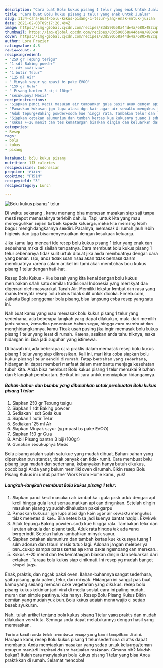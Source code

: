 ```yaml
---
description: "Cara buat Bolu kukus pisang 1 telur yang enak Untuk Jualan"
title: "Cara buat Bolu kukus pisang 1 telur yang enak Untuk Jualan"
slug: 1134-cara-buat-bolu-kukus-pisang-1-telur-yang-enak-untuk-jualan
date: 2021-02-03T09:17:20.494Z
image: https://img-global.cpcdn.com/recipes/83d590658a44de4a/680x482cq70/bolu-kukus-pisang-1-telur-foto-resep-utama.jpg
thumbnail: https://img-global.cpcdn.com/recipes/83d590658a44de4a/680x482cq70/bolu-kukus-pisang-1-telur-foto-resep-utama.jpg
cover: https://img-global.cpcdn.com/recipes/83d590658a44de4a/680x482cq70/bolu-kukus-pisang-1-telur-foto-resep-utama.jpg
author: Lora Frazier
ratingvalue: 4.8
reviewcount: 4
recipeingredient:
- "250 gr Tepung terigu"
- "1 sdt Baking powder"
- "1 sdt Soda kue"
- "1 butir Telur"
- "125 ml Air"
- " Minyak sayur yg mpasi bs pake EVOO"
- "150 gr Gula"
- " Pisang banten 3 biji 100gr"
- "secukupnya Mesis"
recipeinstructions:
- "Siapkan panci kecil masukan air tambahkan gula pasir aduk dengan api kecil hingga gula larut semua.matikan api dan dinginkan. Setelah dingin masukan pisang yg sudah dihaluskan pakai garpu"
- "Panaskan kukusan jgn lupa alasi dgn kain agar air sewaktu mengukus tidak menetes di kue.. Bila netes bisa jadi kuenya bantat haqiqi. Ekwkwk"
- "Aduk tepung+Baking powder+soda kue hingga rata. Tambakan telur dan larutan air gula dan pisang tadi.. Aduk rata hingga tak ada yang bergerindil. Setelah halus tambahkan minyak sayur."
- "Siapkan cetakan alumunium dan tambah kertas kue kukusnya tuang 1 sdm adonan dan taburi mesis tutup lagi. Adonan jangan meleber ya bun..cukup sampai batas kertas aja krna bakal ngembang dan merekah.."
- "Kukus +-20 menit dan tes kematangan biarkan dingin dan keluarkan dari cetakan.. Taraaa bolu kukus siap dinikmati. Ini resep yg mudah banget simpel juga.."
categories:
- Resep
tags:
- bolu
- kukus
- pisang

katakunci: bolu kukus pisang 
nutrition: 113 calories
recipecuisine: Indonesian
preptime: "PT31M"
cooktime: "PT51M"
recipeyield: "3"
recipecategory: Lunch

---
```



![Bolu kukus pisang 1 telur](https://img-global.cpcdn.com/recipes/83d590658a44de4a/680x482cq70/bolu-kukus-pisang-1-telur-foto-resep-utama.jpg)

Di waktu  sekarang , kamu memang bisa memesan masakan siap saji tanpa mesti repot memasaknya terlebih dahulu. Tapi, untuk kita yang mau menyuguhkan sajian terbaik kepada keluarga, maka kita memang lebih bagus menghidangkannya sendiri. Pasalnya, memasak di rumah jauh lebih higienis dan juga bisa menyesuaikan dengan kesukaan keluarga.

Jika kamu lagi mencari ide resep bolu kukus pisang 1 telur yang enak dan sederhana,maka di sinilah tempatnya. Cara membuat bolu kukus pisang 1 telur  sebenarnya tidak sulit untuk dibuat jika anda membuatnya dengan cara yang benar. Tapi, anda tidak usah risau akan tidak berhasil dalam membuatnya 
karena dalam artikel ini kami akan membahas bolu kukus pisang 1 telur dengan hati-hati.  

Resep Bolu Kukus - Kue basah yang kita kenal dengan bolu kukus merupakan salah satu cemilan tradisional Indonesia yang merakyat dan digemari oleh masyarakat Tanah Air. Memiliki tekstur lembut dan rasa yang manis ternyata resep bolu kukus tidak sulit untuk dicoba. Fimela.com, Jakarta Bagi penggemar bolu pisang, bisa langsung coba resep yang satu ini.

Nah buat kamu yang mau memasak bolu kukus pisang 1 telur yang sederhana, ada beberapa langkah yang dapat dilakukan, mulai dari memilih jenis bahan, kemudian penentuan bahan segar, hingga cara membuat dan menghidangkannya. kamu Tidak usah pusing jika ingin memasak bolu kukus pisang 1 telur yang lezat di rumah. Karena, asalkan anda  tahu triknya, maka hidangan ini bisa jadi suguhan yang istimewa.

Di bawah ini, ada beberapa cara praktis  dalam memasak resep bolu kukus pisang 1 telur yang siap dikreasikan. Kali ini, mari kita coba siapkan bolu kukus pisang 1 telur sendiri di rumah. Tetap berbahan yang sederhana, hidangan ini dapat memberi manfaat dalam membantu menjaga kesehatan tubuh kita. Anda bisa membuat Bolu kukus pisang 1 telur memakai 9 bahan dan 5 langkah pembuatan. Berikut ini cara untuk menyiapkan hidangannya.

<!--inarticleads1-->

##### Bahan-bahan dan bumbu yang dibutuhkan untuk pembuatan Bolu kukus pisang 1 telur:

1. Siapkan 250 gr Tepung terigu
1. Siapkan 1 sdt Baking powder
1. Sediakan 1 sdt Soda kue
1. Siapkan 1 butir Telur
1. Sediakan 125 ml Air
1. Siapkan  Minyak sayur (yg mpasi bs pake EVOO)
1. Siapkan 150 gr Gula
1. Ambil  Pisang banten 3 biji (100gr)
1. Gunakan secukupnya Mesis


Bolu pisang adalah salah satu kue yang mudah dibuat. Bahan-bahan yang diperlukan pun standar, tidak banyak dan tidak rumit. Cara membuat bolu pisang juga mudah dan sederhana, kebanyakan hanya butuh dikukus, cocok bagi Anda yang belum memiliki oven di rumah. Bikin resep Bolu Pisang Kukus ini untuk partner Work From Home kamu, yuk! 

<!--inarticleads2-->

##### Langkah-langkah membuat Bolu kukus pisang 1 telur:

1. Siapkan panci kecil masukan air tambahkan gula pasir aduk dengan api kecil hingga gula larut semua.matikan api dan dinginkan. Setelah dingin masukan pisang yg sudah dihaluskan pakai garpu
1. Panaskan kukusan jgn lupa alasi dgn kain agar air sewaktu mengukus tidak menetes di kue.. Bila netes bisa jadi kuenya bantat haqiqi. Ekwkwk
1. Aduk tepung+Baking powder+soda kue hingga rata. Tambakan telur dan larutan air gula dan pisang tadi.. Aduk rata hingga tak ada yang bergerindil. Setelah halus tambahkan minyak sayur.
1. Siapkan cetakan alumunium dan tambah kertas kue kukusnya tuang 1 sdm adonan dan taburi mesis tutup lagi. Adonan jangan meleber ya bun..cukup sampai batas kertas aja krna bakal ngembang dan merekah..
1. Kukus +-20 menit dan tes kematangan biarkan dingin dan keluarkan dari cetakan.. Taraaa bolu kukus siap dinikmati. Ini resep yg mudah banget simpel juga..


Enak, praktis, dan nggak pakai oven. Bahan-bahannya sangat sederhana, yaitu pisang, gula palem, telur, dan minyak. Hidangan ini sangat pas buat kamu yang sedang mencari cake vegetarian yang dikukus. resep bolu pisang kukus kekinian jadi viral di media sosial. cara ini paling mudah, murah dan simple pastinya. kita hanya. Resep Bolu Pisang Kukus Bikin cemilan yang mudah yuk bun. Bolu kukus adalah menu wajib di setiap besek syukuran. 

Nah, itulah artikel tentang  bolu kukus pisang 1 telur  yang praktis dan mudah dilakukan versi kita. Semoga anda dapat melakukannya dengan hasil yang memuaskan. 

Terima kasih anda telah membaca resep yang kami tampilkan di sini. Harapan kami, resep  Bolu kukus pisang 1 telur sederhana di atas dapat membantu Anda menyiapkan masakan yang sedap untuk keluarga/teman ataupun menjadi inspirasi dalam berjualan makanan. Gimana nih? Mudah bukan? Itulah cara menyiapkan bolu kukus pisang 1 telur yang bisa Anda praktikkan di rumah. Selamat mencoba!

